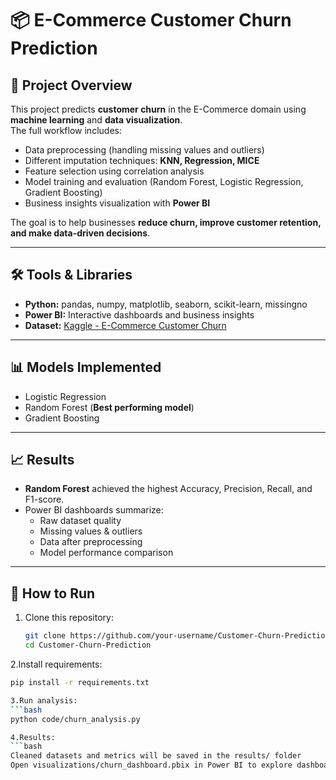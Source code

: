 # 📦 E-Commerce Customer Churn Prediction

## 📖 Project Overview
This project predicts **customer churn** in the E-Commerce domain using **machine learning** and **data visualization**.  
The full workflow includes:
- Data preprocessing (handling missing values and outliers)
- Different imputation techniques: **KNN, Regression, MICE**
- Feature selection using correlation analysis
- Model training and evaluation (Random Forest, Logistic Regression, Gradient Boosting)
- Business insights visualization with **Power BI**

The goal is to help businesses **reduce churn, improve customer retention, and make data-driven decisions**.

---

## 🛠️ Tools & Libraries
- **Python:** pandas, numpy, matplotlib, seaborn, scikit-learn, missingno  
- **Power BI:** Interactive dashboards and business insights  
- **Dataset:** [Kaggle - E-Commerce Customer Churn](https://www.kaggle.com/datasets/ankitverma2010/ecommerce-customer-churn-analysis-and-prediction)  

---

## 📊 Models Implemented
- Logistic Regression  
- Random Forest (**Best performing model**)  
- Gradient Boosting  

---

## 📈 Results
- **Random Forest** achieved the highest Accuracy, Precision, Recall, and F1-score.  
- Power BI dashboards summarize:
  - Raw dataset quality
  - Missing values & outliers
  - Data after preprocessing
  - Model performance comparison  

---

## 🚀 How to Run
1. Clone this repository:
   ```bash
   git clone https://github.com/your-username/Customer-Churn-Prediction.git
   cd Customer-Churn-Prediction

2.Install requirements:
  ```bash
  pip install -r requirements.txt

3.Run analysis:
  ```bash
  python code/churn_analysis.py

4.Results:
  ```bash
  Cleaned datasets and metrics will be saved in the results/ folder
  Open visualizations/churn_dashboard.pbix in Power BI to explore dashboards
